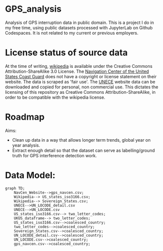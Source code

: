 # GPS_analysis
Analysis of GPS interruption data in public domain. This is a project I do in my free time, using public datasets processed with JupyterLab on Github Codespaces. It is not related to my current or previous employers.

# License status of source data
At the time of writing, [wikipedia](https://www.wikipedia.org/) is available under the Creative Commons Attribution-ShareAlike 3.0 License. The [Navigation Center of the United States Coast Guard](https://www.navcen.uscg.gov/) does not have a copyright or license statement on their website. The data is scraped as 'fair use'. The [UNECE](https://unece.org/) website data can be downloaded and copied for personal, non commercial use. This dictates the licensing of this repository as Creative Commons Attribution-ShareAlike, in order to be compatible with the wikipedia license.

# Roadmap
Aims:
- Clean up data in a way that allows longer term trends, global year on year analysis.
- Extract enough detail so that the dataset can serve as labelling/ground truth for GPS interference detection work.  

# Data Model:  
```mermaid
graph TD;
    NavCen_Website-->gps_navcen.csv;
    Wikipedia--> US_states_iso3166.csv;
    Wikipedia--> Sovereign_States.csv;
    UNECE-->UN_LOCODE_detail.csv
    UNECE-->UN_LOCODE.csv
    US_states_iso3166.csv--> two_letter_codes;
    UKUS_dataframe--> two_letter_codes;
    US_states_iso3166.csv-->coalesced_country;
    two_letter_codes-->coalesced_country;
    Sovereign_States.csv-->coalesced_country;
    UN_LOCODE_detail.csv-->coalesced_country;
    UN_LOCODE.csv-->coalesced_country;
    gps_navcen.csv-->coalesced_country;
    
 ```
